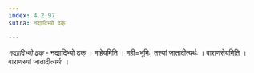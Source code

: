 ```yaml
---
index: 4.2.97
sutra: नद्यादिभ्यो ढक्

---
```

_नद्यादिभ्यो ढक्_ - नद्यादिभ्यो ढक् । माहेयमिति । मही=भूमिः, तस्यां जातादीत्यर्थः । वाराणसेयमिति । वाराणस्यां जातादीत्यर्थः ।
